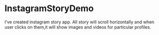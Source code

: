 # InstagramStoryDemo

I've created instagram story app.
All story will scroll horizontally and when user clicks on them,it will show images and videos for particular profiles.
